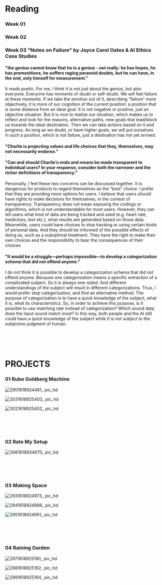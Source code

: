 # Reading
### Week 01
### Week 02
### Week 03 "Notes on Failure" by Joyce Carol Oates & AI Ethics Case Studies
#### "the genius cannot know that he is a genius - not really: he has hopes, he has premonitions, he suffers raging paranoid doubts, but he can have, in the end, only himself for measurement."
It reads poetic. For me, I think it is not just about the genius, but also everyone. Everyone has moments of doubt or self-doubt. We will feel failure at these moments. If we take the emotion out of it, describing “failure” more objectively, it is more of our cognition of the current position: a position that is some distance from an ideal goal. It is not negative or positive, just an objective situation. But it is nice to realize our situation, which makes us to reflect and look for the reasons, alternative paths, new goals that lead/block us towards the ideal destination. Then we can take actions based on it and progress. As long as we doubt, or have higher goals, we will put ourselves in such a position, which is not failure, just a destination has not yet arrived.

#### "Charlie is projecting values and life choices that they, themselves, may not necessarily endorse."
#### "Can and should Charlie’s ends and means be made transparent to individual users? In your response, consider both the narrower and the richer definitions of transparency."

Personally, I feel these two concerns can be discussed together. It is dangerous for products to regard themselves as the “best” choice. I prefer that they are providing more options for users. I believe that users should have rights to make decisions for themselves, in the context of transparency. Transparency does not mean exposing the codings or algorithms, which is not understandable for most users. However, they can tell users what kind of data are being tracked and used (e.g. heart rate, medicines, text etc.), what results are generated based on those data. Meanwhile, users could have choices to stop tracking or using certain kinds of personal data. And they should be informed of the possible effects of doing so, such as a suboptimal treatment. They have the right to make their own choices and the responsibility to bear the consequences of their choices

#### "It would be a struggle—perhaps impossible—to develop a categorization schema that did not offend anyone."

I do not think it is possible to develop a categorization schema that did not offend anyone. Because one categorization means a specific extraction of a complicated subject. So it is always one-sided. And different understandings of the subject will result in different categorizations. Thus, I would prefer stop categorization, and find an alternative method. The purpose of categorization is to have a quick knowledge of the subject, what it is, what its characteristics. So, in order to achieve this purpose, is it possible to use matching rate instead of categorization? Which sound data does the input sound match most? In this way, both people and the AI still could have a quick knowledge of the subject while it is not subject to the subjective judgment of human.
<br>
<br>
<br>
<br>
<br>
# PROJECTS
### 01 Rube Goldberg Machine
![2901618924461_ pic_hd](https://user-images.githubusercontent.com/77864885/115404083-d6c56780-a1a1-11eb-908e-7d99f57596bf.jpg)

![3031618925403_ pic_hd](https://user-images.githubusercontent.com/77864885/115404365-1e4bf380-a1a2-11eb-8d7f-4c128d9a8b0e.jpg)

![3021618925402_ pic_hd](https://user-images.githubusercontent.com/77864885/115404323-1429f500-a1a2-11eb-8e99-640e00b86b7e.jpg)
<br>
<br>
<br>
<br>
<br>
### 02 Rate My Setup
![3061618934670_ pic_hd](https://user-images.githubusercontent.com/77864885/115428627-6e818080-a1b7-11eb-928f-9ac4574f5469.jpg)
<br>
<br>
<br>
<br>
<br>
### 03 Making Space
![2931618924973_ pic_hd](https://user-images.githubusercontent.com/77864885/115404563-4cc9ce80-a1a2-11eb-9ee4-7c31ad91d0b4.jpg)

![2941618924986_ pic_hd](https://user-images.githubusercontent.com/77864885/115404596-54897300-a1a2-11eb-8fd1-cc46afcc444a.jpg)

![2951618924991_ pic_hd](https://user-images.githubusercontent.com/77864885/115404623-5ce1ae00-a1a2-11eb-8492-3f9c41518637.jpg)
<br>
<br>
<br>
<br>
<br>
### 04 Raining Garden
![2971618925190_ pic_hd](https://user-images.githubusercontent.com/77864885/115404732-75ea5f00-a1a2-11eb-9779-3dc6954d2153.jpg)

![2981618925192_ pic_hd](https://user-images.githubusercontent.com/77864885/115404757-7b47a980-a1a2-11eb-861a-72f078a3875d.jpg)

![2991618925194_ pic_hd](https://user-images.githubusercontent.com/77864885/115404786-80a4f400-a1a2-11eb-90be-8fc7a138ff53.jpg)
<br>
<br>
<br>
<br>
<br>


